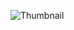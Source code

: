 
![Thumbnail]((https://github.com/EiRuMF21/porto/blob/main/public/Screenshot%202024-11-05%20140900.png))
